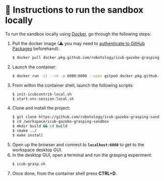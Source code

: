 🔽 Instructions to run the sandbox locally
==========================================

To run the sandbox locally using [Docker](https://www.docker.com), go through the following steps:
1. Pull the docker image (⚠ you may need to [authenticate to GitHub Packages][1] beforehand):
    ```sh
    $ docker pull docker.pkg.github.com/robotology/icub-gazebo-grasping-sandbox/gitpod:{tag}
    ```
1. Launch the container:
    ```sh
    $ docker run -it --rm -p 6080:6080 --user gitpod docker.pkg.github.com/robotology/icub-gazebo-grasping-sandbox/gitpod:{tag}
    ```
1. From within the container shell, launch the following scripts:
    ```sh
    $ init-icubcontrib-local.sh
    $ start-vnc-session-local.sh
    ```
1. Clone and install the project:
    ```sh
    $ git clone https://github.com/robotology/icub-gazebo-grasping-sandbox.git /workspace/icub-gazebo-grasping-sandbox
    $ cd /workspace/icub-gazebo-grasping-sandbox 
    $ mkdir build && cd build
    $ cmake ../
    $ make install
    ```
1. Open up the browser and connect to **`localhost:6080`** to get to the workspace desktop GUI.
1. In the desktop GUI, open a terminal and run the grasping experiment:
   ```sh
   $ icub-grasp.sh
   ```
1. Once done, from the container shell press **CTRL+D**.

[1]: https://docs.github.com/en/packages/using-github-packages-with-your-projects-ecosystem/configuring-docker-for-use-with-github-packages#authenticating-to-github-packages
